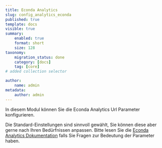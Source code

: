 ```yaml
---
title: Econda Analytics
slug: config_analytics_econda
published: true
template: docs
visible: true
summary:
    enabled: true
    format: short
    size: 128
taxonomy:
    migration_status: done
    category: [docs]
    tag: [core]
# added collection selector

author:
    name: admin
metadata:
    author: admin
---
```



In diesem Modul können Sie die Econda Analytics Url Parameter konfigurieren.

Die Standard-Einstellungen sind sinnvoll gewählt, Sie können diese aber gerne nach Ihren Bedürfnissen anpassen. Bitte lesen Sie die [Econda Analytics Dokumentation](https://support.econda.de/display/INDE/Mailings) falls Sie Fragen zur Bedeutung der Parameter haben.